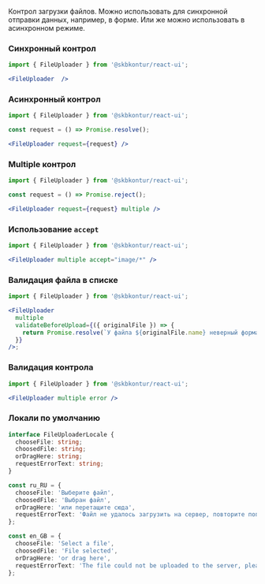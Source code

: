 Контрол загрузки файлов.
Можно использовать для синхронной отправки данных, например, в форме.
Или же можно использовать в асинхронном режиме.

### Синхронный контрол
```jsx harmony
import { FileUploader } from '@skbkontur/react-ui';

<FileUploader  />
```

### Асинхронный контрол
```jsx harmony
import { FileUploader } from '@skbkontur/react-ui';

const request = () => Promise.resolve();

<FileUploader request={request} />
```

### Multiple контрол
```jsx harmony
import { FileUploader } from '@skbkontur/react-ui';

const request = () => Promise.reject();

<FileUploader request={request} multiple />
```

### Использование `accept`
```jsx harmony
import { FileUploader } from '@skbkontur/react-ui';

<FileUploader multiple accept="image/*" />
```

### Валидация файла в списке
```jsx harmony
import { FileUploader } from '@skbkontur/react-ui';

<FileUploader
  multiple
  validateBeforeUpload={({ originalFile }) => {
    return Promise.resolve(`У файла ${originalFile.name} неверный формат`);
  }}
/>;
```

### Валидация контрола
```jsx harmony
import { FileUploader } from '@skbkontur/react-ui';

<FileUploader multiple error />
```

### Локали по умолчанию

```typescript static
interface FileUploaderLocale {
  chooseFile: string;
  choosedFile: string;
  orDragHere: string;
  requestErrorText: string;
}

const ru_RU = {
  chooseFile: 'Выберите файл',
  choosedFile: 'Выбран файл',
  orDragHere: 'или перетащите сюда',
  requestErrorText: 'Файл не удалось загрузить на сервер, повторите попытку позже',
};

const en_GB = {
  chooseFile: 'Select a file',
  choosedFile: 'File selected',
  orDragHere: 'or drag here',
  requestErrorText: 'The file could not be uploaded to the server, please try again later',
};
```
